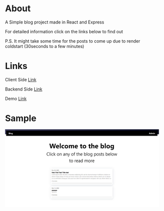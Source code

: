 # About 
A Simple blog project made in React and Express

For detailed information click on the links below to find out

P.S. It might take some time for the posts to come up due to render coldstart (30seconds to a few minutes)

# Links
Client Side [Link](https://github.com/Remiferiaa/blog-api/tree/main/client)

Backend Side [Link](https://github.com/Remiferiaa/blog-api/tree/main/client)

Demo [Link](https://remiferiaa.github.io/blog-api/)

# Sample 
![img](Sample.png)